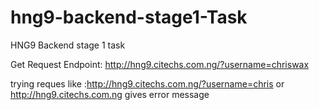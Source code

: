 # hng9-backend-stage1-Task

HNG9 Backend stage 1 task

Get Request Endpoint: http://hng9.citechs.com.ng/?username=chriswax

trying reques like :http://hng9.citechs.com.ng/?username=chris or http://hng9.citechs.com.ng gives error message
